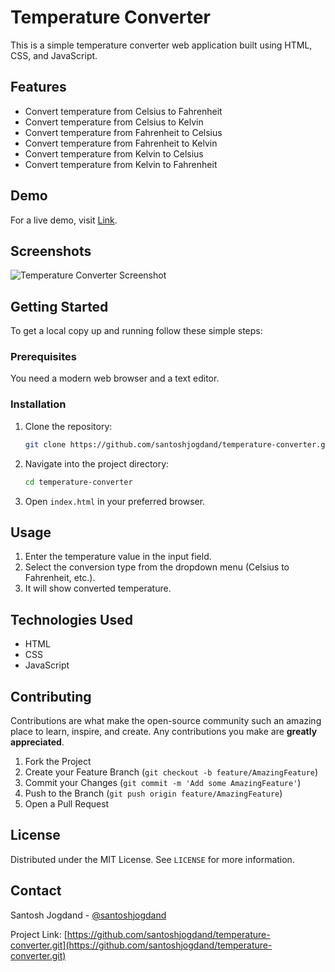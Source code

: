 # Temperature Converter

This is a simple temperature converter web application built using HTML, CSS, and JavaScript.

## Features

- Convert temperature from Celsius to Fahrenheit
- Convert temperature from Celsius to Kelvin
- Convert temperature from Fahrenheit to Celsius
- Convert temperature from Fahrenheit to Kelvin
- Convert temperature from Kelvin to Celsius
- Convert temperature from Kelvin to Fahrenheit

## Demo

For a live demo, visit [Link](https://s-temp-converter.netlify.app/).

## Screenshots

![Temperature Converter Screenshot](/screenshots/temperature-converter.png)

## Getting Started

To get a local copy up and running follow these simple steps:

### Prerequisites

You need a modern web browser and a text editor.

### Installation

1. Clone the repository:
   ```bash
   git clone https://github.com/santoshjogdand/temperature-converter.git
   ```
   
2. Navigate into the project directory:
   ```bash
   cd temperature-converter
   ```

3. Open `index.html` in your preferred browser.

## Usage

1. Enter the temperature value in the input field.
2. Select the conversion type from the dropdown menu (Celsius to Fahrenheit, etc.).
3. It will show converted temperature.

## Technologies Used

- HTML
- CSS
- JavaScript

## Contributing

Contributions are what make the open-source community such an amazing place to learn, inspire, and create. Any contributions you make are **greatly appreciated**.

1. Fork the Project
2. Create your Feature Branch (`git checkout -b feature/AmazingFeature`)
3. Commit your Changes (`git commit -m 'Add some AmazingFeature'`)
4. Push to the Branch (`git push origin feature/AmazingFeature`)
5. Open a Pull Request

## License

Distributed under the MIT License. See `LICENSE` for more information.

## Contact

Santosh Jogdand - [@santoshjogdand](https://github.com/santoshjogdand/)

Project Link: [https://github.com/santoshjogdand/temperature-converter.git](https://github.com/santoshjogdand/temperature-converter.git)
```

